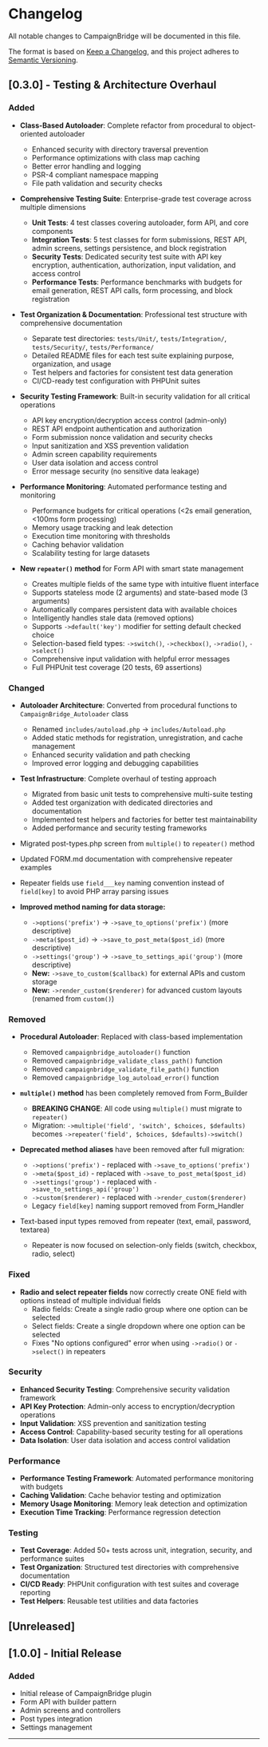 # Changelog

All notable changes to CampaignBridge will be documented in this file.

The format is based on [Keep a Changelog](https://keepachangelog.com/en/1.0.0/),
and this project adheres to [Semantic Versioning](https://semver.org/spec/v2.0.0.html).

## [0.3.0] - Testing & Architecture Overhaul

### Added
- **Class-Based Autoloader**: Complete refactor from procedural to object-oriented autoloader
  - Enhanced security with directory traversal prevention
  - Performance optimizations with class map caching
  - Better error handling and logging
  - PSR-4 compliant namespace mapping
  - File path validation and security checks

- **Comprehensive Testing Suite**: Enterprise-grade test coverage across multiple dimensions
  - **Unit Tests**: 4 test classes covering autoloader, form API, and core components
  - **Integration Tests**: 5 test classes for form submissions, REST API, admin screens, settings persistence, and block registration
  - **Security Tests**: Dedicated security test suite with API key encryption, authentication, authorization, input validation, and access control
  - **Performance Tests**: Performance benchmarks with budgets for email generation, REST API calls, form processing, and block registration

- **Test Organization & Documentation**: Professional test structure with comprehensive documentation
  - Separate test directories: `tests/Unit/`, `tests/Integration/`, `tests/Security/`, `tests/Performance/`
  - Detailed README files for each test suite explaining purpose, organization, and usage
  - Test helpers and factories for consistent test data generation
  - CI/CD-ready test configuration with PHPUnit suites

- **Security Testing Framework**: Built-in security validation for all critical operations
  - API key encryption/decryption access control (admin-only)
  - REST API endpoint authentication and authorization
  - Form submission nonce validation and security checks
  - Input sanitization and XSS prevention validation
  - Admin screen capability requirements
  - User data isolation and access control
  - Error message security (no sensitive data leakage)

- **Performance Monitoring**: Automated performance testing and monitoring
  - Performance budgets for critical operations (<2s email generation, <100ms form processing)
  - Memory usage tracking and leak detection
  - Execution time monitoring with thresholds
  - Caching behavior validation
  - Scalability testing for large datasets

- **New `repeater()` method** for Form API with smart state management
  - Creates multiple fields of the same type with intuitive fluent interface
  - Supports stateless mode (2 arguments) and state-based mode (3 arguments)
  - Automatically compares persistent data with available choices
  - Intelligently handles stale data (removed options)
  - Supports `->default('key')` modifier for setting default checked choice
  - Selection-based field types: `->switch()`, `->checkbox()`, `->radio()`, `->select()`
  - Comprehensive input validation with helpful error messages
  - Full PHPUnit test coverage (20 tests, 69 assertions)

### Changed
- **Autoloader Architecture**: Converted from procedural functions to `CampaignBridge_Autoloader` class
  - Renamed `includes/autoload.php` → `includes/Autoload.php`
  - Added static methods for registration, unregistration, and cache management
  - Enhanced security validation and path checking
  - Improved error logging and debugging capabilities

- **Test Infrastructure**: Complete overhaul of testing approach
  - Migrated from basic unit tests to comprehensive multi-suite testing
  - Added test organization with dedicated directories and documentation
  - Implemented test helpers and factories for better test maintainability
  - Added performance and security testing frameworks

- Migrated post-types.php screen from `multiple()` to `repeater()` method
- Updated FORM.md documentation with comprehensive repeater examples
- Repeater fields use `field___key` naming convention instead of `field[key]` to avoid PHP array parsing issues
- **Improved method naming for data storage:**
  - `->options('prefix')` → `->save_to_options('prefix')` (more descriptive)
  - `->meta($post_id)` → `->save_to_post_meta($post_id)` (more descriptive)
  - `->settings('group')` → `->save_to_settings_api('group')` (more descriptive)
  - **New:** `->save_to_custom($callback)` for external APIs and custom storage
  - **New:** `->render_custom($renderer)` for advanced custom layouts (renamed from `custom()`)

### Removed
- **Procedural Autoloader**: Replaced with class-based implementation
  - Removed `campaignbridge_autoloader()` function
  - Removed `campaignbridge_validate_class_path()` function
  - Removed `campaignbridge_validate_file_path()` function
  - Removed `campaignbridge_log_autoload_error()` function

- **`multiple()` method** has been completely removed from Form_Builder
  - **BREAKING CHANGE**: All code using `multiple()` must migrate to `repeater()`
  - Migration: `->multiple('field', 'switch', $choices, $defaults)` becomes `->repeater('field', $choices, $defaults)->switch()`
- **Deprecated method aliases** have been removed after full migration:
  - `->options('prefix')` - replaced with `->save_to_options('prefix')`
  - `->meta($post_id)` - replaced with `->save_to_post_meta($post_id)`
  - `->settings('group')` - replaced with `->save_to_settings_api('group')`
  - `->custom($renderer)` - replaced with `->render_custom($renderer)`
  - Legacy `field[key]` naming support removed from Form_Handler
- Text-based input types removed from repeater (text, email, password, textarea)
  - Repeater is now focused on selection-only fields (switch, checkbox, radio, select)

### Fixed
- **Radio and select repeater fields** now correctly create ONE field with options instead of multiple individual fields
  - Radio fields: Create a single radio group where one option can be selected
  - Select fields: Create a single dropdown where one option can be selected
  - Fixes "No options configured" error when using `->radio()` or `->select()` in repeaters

### Security
- **Enhanced Security Testing**: Comprehensive security validation framework
- **API Key Protection**: Admin-only access to encryption/decryption operations
- **Input Validation**: XSS prevention and sanitization testing
- **Access Control**: Capability-based security testing for all operations
- **Data Isolation**: User data isolation and access control validation

### Performance
- **Performance Testing Framework**: Automated performance monitoring with budgets
- **Caching Validation**: Cache behavior testing and optimization
- **Memory Usage Monitoring**: Memory leak detection and optimization
- **Execution Time Tracking**: Performance regression detection

### Testing
- **Test Coverage**: Added 50+ tests across unit, integration, security, and performance suites
- **Test Organization**: Structured test directories with comprehensive documentation
- **CI/CD Ready**: PHPUnit configuration with test suites and coverage reporting
- **Test Helpers**: Reusable test utilities and data factories

## [Unreleased]

## [1.0.0] - Initial Release

### Added
- Initial release of CampaignBridge plugin
- Form API with builder pattern
- Admin screens and controllers
- Post types integration
- Settings management

---
